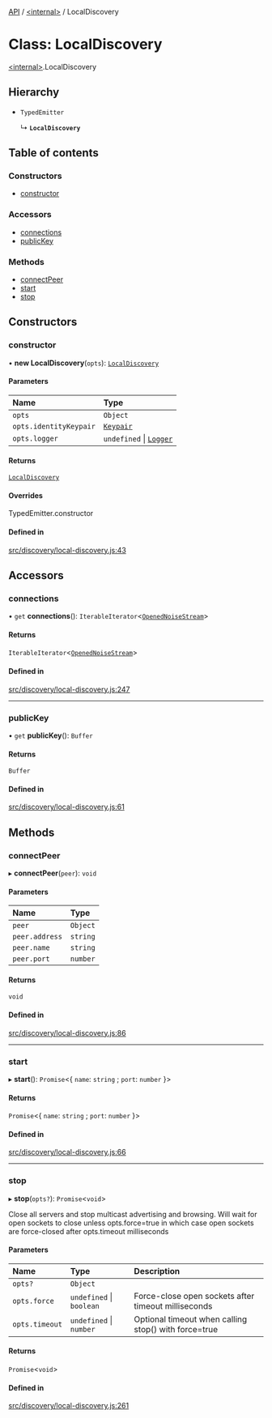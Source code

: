 [API](../README.md) / [\<internal\>](../modules/internal_.md) / LocalDiscovery

# Class: LocalDiscovery

[\<internal\>](../modules/internal_.md).LocalDiscovery

## Hierarchy

- `TypedEmitter`

  ↳ **`LocalDiscovery`**

## Table of contents

### Constructors

- [constructor](internal_.LocalDiscovery.md#constructor)

### Accessors

- [connections](internal_.LocalDiscovery.md#connections)
- [publicKey](internal_.LocalDiscovery.md#publickey)

### Methods

- [connectPeer](internal_.LocalDiscovery.md#connectpeer)
- [start](internal_.LocalDiscovery.md#start)
- [stop](internal_.LocalDiscovery.md#stop)

## Constructors

### constructor

• **new LocalDiscovery**(`opts`): [`LocalDiscovery`](internal_.LocalDiscovery.md)

#### Parameters

| Name | Type |
| :------ | :------ |
| `opts` | `Object` |
| `opts.identityKeypair` | [`Keypair`](../modules/internal_.md#keypair-1) |
| `opts.logger` | `undefined` \| [`Logger`](internal_.Logger.md) |

#### Returns

[`LocalDiscovery`](internal_.LocalDiscovery.md)

#### Overrides

TypedEmitter.constructor

#### Defined in

[src/discovery/local-discovery.js:43](https://github.com/digidem/mapeo-core-next/blob/315dc9781d8d2f74f17b1fd651a3ae81272b7fac/src/discovery/local-discovery.js#L43)

## Accessors

### connections

• `get` **connections**(): `IterableIterator`\<[`OpenedNoiseStream`](../modules/internal_.md#openednoisestream-1)\>

#### Returns

`IterableIterator`\<[`OpenedNoiseStream`](../modules/internal_.md#openednoisestream-1)\>

#### Defined in

[src/discovery/local-discovery.js:247](https://github.com/digidem/mapeo-core-next/blob/315dc9781d8d2f74f17b1fd651a3ae81272b7fac/src/discovery/local-discovery.js#L247)

___

### publicKey

• `get` **publicKey**(): `Buffer`

#### Returns

`Buffer`

#### Defined in

[src/discovery/local-discovery.js:61](https://github.com/digidem/mapeo-core-next/blob/315dc9781d8d2f74f17b1fd651a3ae81272b7fac/src/discovery/local-discovery.js#L61)

## Methods

### connectPeer

▸ **connectPeer**(`peer`): `void`

#### Parameters

| Name | Type |
| :------ | :------ |
| `peer` | `Object` |
| `peer.address` | `string` |
| `peer.name` | `string` |
| `peer.port` | `number` |

#### Returns

`void`

#### Defined in

[src/discovery/local-discovery.js:86](https://github.com/digidem/mapeo-core-next/blob/315dc9781d8d2f74f17b1fd651a3ae81272b7fac/src/discovery/local-discovery.js#L86)

___

### start

▸ **start**(): `Promise`\<\{ `name`: `string` ; `port`: `number`  }\>

#### Returns

`Promise`\<\{ `name`: `string` ; `port`: `number`  }\>

#### Defined in

[src/discovery/local-discovery.js:66](https://github.com/digidem/mapeo-core-next/blob/315dc9781d8d2f74f17b1fd651a3ae81272b7fac/src/discovery/local-discovery.js#L66)

___

### stop

▸ **stop**(`opts?`): `Promise`\<`void`\>

Close all servers and stop multicast advertising and browsing. Will wait
for open sockets to close unless opts.force=true in which case open sockets
are force-closed after opts.timeout milliseconds

#### Parameters

| Name | Type | Description |
| :------ | :------ | :------ |
| `opts?` | `Object` |  |
| `opts.force` | `undefined` \| `boolean` | Force-close open sockets after timeout milliseconds |
| `opts.timeout` | `undefined` \| `number` | Optional timeout when calling stop() with force=true |

#### Returns

`Promise`\<`void`\>

#### Defined in

[src/discovery/local-discovery.js:261](https://github.com/digidem/mapeo-core-next/blob/315dc9781d8d2f74f17b1fd651a3ae81272b7fac/src/discovery/local-discovery.js#L261)
